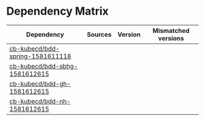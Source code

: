 # Dependency Matrix

Dependency | Sources | Version | Mismatched versions
---------- | ------- | ------- | -------------------
[cb-kubecd/bdd-spring-1581611118](https://github.com/cb-kubecd/bdd-spring-1581611118.git) |  | []() | 
[cb-kubecd/bdd-sbhg-1581612615](https://github.com/cb-kubecd/bdd-sbhg-1581612615.git) |  | []() | 
[cb-kubecd/bdd-gh-1581612615](https://github.com/cb-kubecd/bdd-gh-1581612615.git) |  | []() | 
[cb-kubecd/bdd-nh-1581612615](https://github.com/cb-kubecd/bdd-nh-1581612615.git) |  | []() | 
